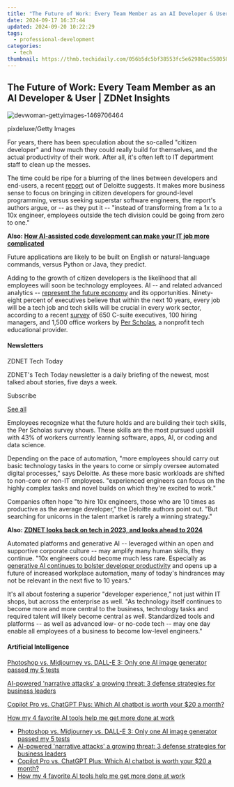 ```yaml
---
title: "The Future of Work: Every Team Member as an AI Developer & User | ZDNet Insights"
date: 2024-09-17 16:37:44
updated: 2024-09-20 10:22:29
tags:
  - professional-development
categories:
  - tech
thumbnail: https://thmb.techidaily.com/056b5dc5bf38553fc5e62980ac558058cdfef6fae043dca04e140a16eeec969f.jpg
---
```


## The Future of Work: Every Team Member as an AI Developer & User | ZDNet Insights

![devwoman-gettyimages-1469706464](https://www.zdnet.com/a/img/resize/d8faa7649db6f88fa6fc81fd06a7d824f9e9e7d5/2023/12/29/cb186ccf-dc45-4e3e-b2d7-03e2005dc2e8/devwoman-gettyimages-1469706464.jpg?auto=webp&width=1280)

pixdeluxe/Getty Images

For years, there has been speculation about the so-called "citizen developer" and how much they could really build for themselves, and the actual productivity of their work. After all, it's often left to IT department staff to clean up the messes. 

The time could be ripe for a blurring of the lines between developers and end-users, a recent [report](https://www2.deloitte.com/us/en/insights/focus/tech-trends.html) out of Deloitte suggests. It makes more business sense to focus on bringing in citizen developers for ground-level programming, versus seeking superstar software engineers, the report's authors argue, or -- as they put it -- "instead of transforming from a 1x to a 10x engineer, employees outside the tech division could be going from zero to one."

**Also: [How AI-assisted code development can make your IT job more complicated](https://www.zdnet.com/article/how-generative-ai-can-make-your-it-job-more-complicated/)**

Future applications are likely to be built on English or natural-language commands, versus Python or Java, they predict. 

Adding to the growth of citizen developers is the likelihood that all employees will soon be technology employees. AI -- and related advanced analytics -- [represent the future economy](https://www.zdnet.com/article/the-future-of-generative-ai-heres-what-technology-analysts-are-saying/) and its opportunities. Ninety-eight percent of executives believe that within the next 10 years, every job will be a tech job and tech skills will be crucial in every work sector, according to a recent [survey](https://perscholas.org/wp-content/uploads/2023/11/Future-of-Tech-in-America-Per-Scholas-v1-1.pdf) of 650 C-suite executives, 100 hiring managers, and 1,500 office workers by [Per Scholas](https://perscholas.org/), a nonprofit tech educational provider. 

#### Newsletters

ZDNET Tech Today

ZDNET's Tech Today newsletter is a daily briefing of the newest, most talked about stories, five days a week.

 Subscribe

[See all](https://www.zdnet.com/newsletters/)

Employees recognize what the future holds and are building their tech skills, the Per Scholas survey shows. These skills are the most pursued upskill with 43% of workers currently learning software, apps, AI, or coding and data science.

Depending on the pace of automation, "more employees should carry out basic technology tasks in the years to come or simply oversee automated digital processes," says Deloitte. As these more basic workloads are shifted to non-core or non-IT employees. "experienced engineers can focus on the highly complex tasks and novel builds on which they're excited to work."

Companies often hope "to hire 10x engineers, those who are 10 times as productive as the average developer," the Deloitte authors point out. "But searching for unicorns in the talent market is rarely a winning strategy."

**Also: [ZDNET looks back on tech in 2023, and looks ahead to 2024](https://www.zdnet.com/article/zdnet-looks-back-on-tech-in-2023-and-looks-ahead-to-2024/)**

Automated platforms and generative AI -- leveraged within an open and supportive corporate culture -- may amplify many human skills, they continue. "10x engineers could become much less rare. Especially as [generative AI continues to bolster developer productivity](https://www.zdnet.com/article/generative-ais-revolution-in-productivity-are-retrenching-software-developer-roles/) and opens up a future of increased workplace automation, many of today's hindrances may not be relevant in the next five to 10 years."   
  
It's all about fostering a superior "developer experience," not just within IT shops, but across the enterprise as well. "As technology itself continues to become more and more central to the business, technology tasks and required talent will likely become central as well. Standardized tools and platforms -- as well as advanced low- or no-code tech -- may one day enable all employees of a business to become low-level engineers."

#### Artificial Intelligence

[Photoshop vs. Midjourney vs. DALL-E 3: Only one AI image generator passed my 5 tests](https://www.zdnet.com/article/is-photoshops-new-text-to-image-as-good-as-midjourney-and-dall-e-we-test-it-and-see/ "Photoshop vs. Midjourney vs. DALL-E 3: Only one AI image generator passed my 5 tests")

[AI-powered 'narrative attacks' a growing threat: 3 defense strategies for business leaders](https://www.zdnet.com/article/ai-powered-narrative-attacks-a-growing-threat-3-defense-strategies-for-business-leaders/ "AI-powered 'narrative attacks' a growing threat: 3 defense strategies for business leaders")

[Copilot Pro vs. ChatGPT Plus: Which AI chatbot is worth your $20 a month?](https://www.zdnet.com/article/copilot-pro-vs-chatgpt-plus-which-is-ai-chatbot-is-worth-your-20-a-month/ "Copilot Pro vs. ChatGPT Plus: Which AI chatbot is worth your $20 a month?")

[How my 4 favorite AI tools help me get more done at work](https://www.zdnet.com/article/how-my-4-favorite-ai-tools-help-me-get-more-done-at-work/ "How my 4 favorite AI tools help me get more done at work")

* [Photoshop vs. Midjourney vs. DALL-E 3: Only one AI image generator passed my 5 tests](https://www.zdnet.com/article/is-photoshops-new-text-to-image-as-good-as-midjourney-and-dall-e-we-test-it-and-see/ "Photoshop vs. Midjourney vs. DALL-E 3: Only one AI image generator passed my 5 tests")
* [AI-powered 'narrative attacks' a growing threat: 3 defense strategies for business leaders](https://www.zdnet.com/article/ai-powered-narrative-attacks-a-growing-threat-3-defense-strategies-for-business-leaders/ "AI-powered 'narrative attacks' a growing threat: 3 defense strategies for business leaders")
* [Copilot Pro vs. ChatGPT Plus: Which AI chatbot is worth your $20 a month?](https://www.zdnet.com/article/copilot-pro-vs-chatgpt-plus-which-is-ai-chatbot-is-worth-your-20-a-month/ "Copilot Pro vs. ChatGPT Plus: Which AI chatbot is worth your $20 a month?")
* [How my 4 favorite AI tools help me get more done at work](https://www.zdnet.com/article/how-my-4-favorite-ai-tools-help-me-get-more-done-at-work/ "How my 4 favorite AI tools help me get more done at work")

<ins class="adsbygoogle"
     style="display:block"
     data-ad-format="autorelaxed"
     data-ad-client="ca-pub-7571918770474297"
     data-ad-slot="1223367746"></ins>



<ins class="adsbygoogle"
     style="display:block"
     data-ad-client="ca-pub-7571918770474297"
     data-ad-slot="8358498916"
     data-ad-format="auto"
     data-full-width-responsive="true"></ins>
